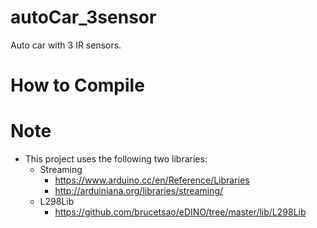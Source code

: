 # autoCar_3sensor
Auto car with 3 IR sensors.

# How to Compile

# Note
* This project uses the following two libraries:
	* Streaming
		* https://www.arduino.cc/en/Reference/Libraries
		* http://arduiniana.org/libraries/streaming/
	* L298Lib
		* https://github.com/brucetsao/eDINO/tree/master/lib/L298Lib